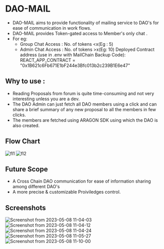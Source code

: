# DAO-MAIL
* DAO-MAIL aims to provide functionality of mailing service to DAO's for ease of communication in work flows.
* DAO-MAIL provides Token-gated access to Member's only chat .
* For eg:
    * Group Chat Access : No. of tokens <x(Eg : 5)
    * Admin Chat Access : No. of tokens >x(Eg: 10)
Deployed Contract address (use in .env with MailChain Backup Code): 
REACT_APP_CONTRACT = "0x1B621c6Fb671E1bF244e3Bfc013b2c239B1E6e47"
## Why to use :
* Reading Proposals from forum is quite time-consuming and not very interesting unless you are a dev.
* The DAO Admin can just fetch all DAO members using a click and can share a brief summary of any new proposal to all the members in few clicks.
* The members are fetched using ARAGON SDK using which the DAO is also created.

## Flow Chart
![fl1](https://user-images.githubusercontent.com/61881540/236694798-b78024a7-a8fb-4f64-851c-d043255aad13.png)
![fl2](https://user-images.githubusercontent.com/61881540/236694802-37654586-0329-4c94-b47a-3faabfc52b56.png)

## Future Scope
* A Cross Chain DAO communication for ease of information sharing among different DAO's 
* A more precise & customizable Proiviledges control.

## Screenshots
![Screenshot from 2023-05-08 11-04-03](https://user-images.githubusercontent.com/61881540/236742369-68d140b1-d576-4a8d-bde0-ec07f6ca7de6.png)
![Screenshot from 2023-05-08 11-04-12](https://user-images.githubusercontent.com/61881540/236742380-34a571fe-1546-432f-9ced-60c1f40a02e1.png)
![Screenshot from 2023-05-08 11-04-24](https://user-images.githubusercontent.com/61881540/236742390-8a5455d4-f9b2-435c-8590-9a18cc69bf48.png)
![Screenshot from 2023-05-08 11-05-27](https://user-images.githubusercontent.com/61881540/236742414-02406b8a-a02a-44aa-805f-954858b98464.png)
![Screenshot from 2023-05-08 11-10-00](https://user-images.githubusercontent.com/61881540/236742795-ff50f607-858c-4a1c-886a-e9180ec9fe9d.png)
